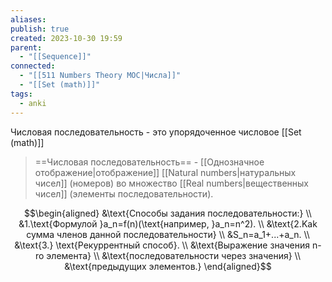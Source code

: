 ```yaml
---
aliases: 
publish: true
created: 2023-10-30 19:59
parent:
  - "[[Sequence]]"
connected:
  - "[[511 Numbers Theory MOC|Числа]]"
  - "[[Set (math)]]"
tags:
  - anki
---
```

Числовая последовательность - это упорядоченное числовое [[Set (math)]]

> ==Числовая последовательность== -  [[Однозначное отображение|отображение]] [[Natural numbers|натуральных чисел]]  (номеров) во множество [[Real numbers|вещественных чисел]]  (элементы последовательности).

$$\begin{aligned}
&\text{Cnocoбы задания последовательности:} \\
&1.\text{Формулой }a_n=f(n)(\text{например, }a_n=n^2). \\
&\text{2.Kak cyммa членов данной последовательности} \\
&S_n=a_1+...+a_n. \\
&\text{3.} \text{Рекуррентный способ}.  \\
&\text{Bыpaжение значения n-ro элементa} \\
&\text{последовательности через значения} \\
&\text{предыдущих элементов.}
\end{aligned}$$

